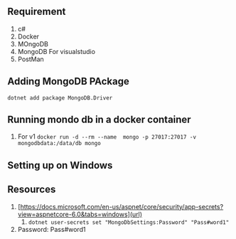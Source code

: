 ## Requirement 
 1. c#
 2. Docker
 3. MOngoDB
 4. MongoDB For visualstudio
 5. PostMan
## Adding MongoDB PAckage
`dotnet add package MongoDB.Driver`
## Running mondo db in a docker container
1. For v1 `docker run -d --rm --name  mongo -p 27017:27017 -v mongodbdata:/data/db mongo`
## Setting up on Windows
## Resources
1. [https://docs.microsoft.com/en-us/aspnet/core/security/app-secrets?view=aspnetcore-6.0&tabs=windows](url)
    1. `dotnet user-secrets set "MongoDbSettings:Password" "Pass#word1"`
2. Password: Pass#word1